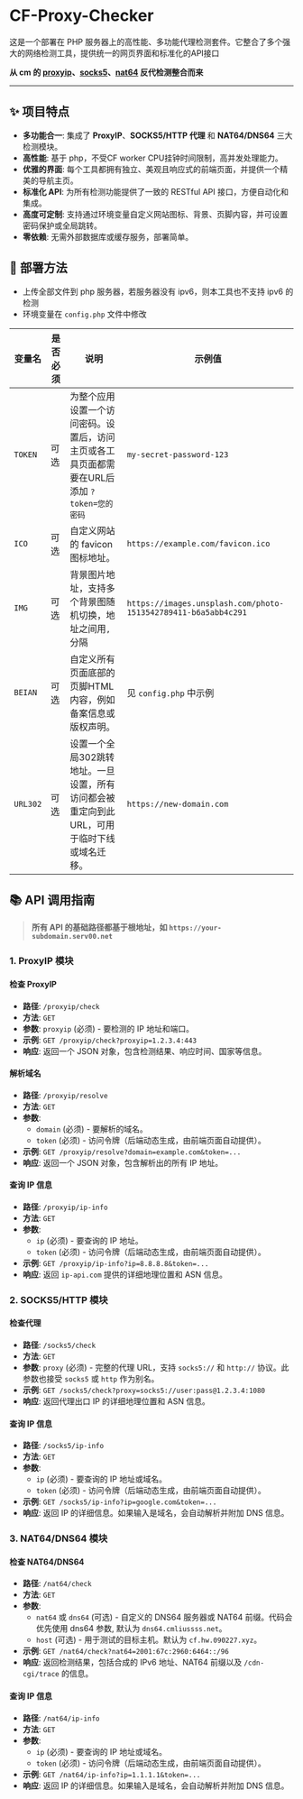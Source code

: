 # CF-Proxy-Checker
这是一个部署在 PHP 服务器上的高性能、多功能代理检测套件。它整合了多个强大的网络检测工具，提供统一的网页界面和标准化的API接口

**从 cm 的 [proxyip](https://github.com/cmliu/CF-Workers-CheckProxyIP)、[socks5](https://github.com/cmliu/CF-Workers-CheckSocks5)、[nat64](https://github.com/cmliu/CF-Workers-CheckNAT64) 反代检测整合而来**

----

## ✨ 项目特点

- **多功能合一**: 集成了 **ProxyIP**、**SOCKS5/HTTP 代理** 和 **NAT64/DNS64** 三大检测模块。
- **高性能**: 基于 php，不受CF worker CPU挂钟时间限制，高并发处理能力。
- **优雅的界面**: 每个工具都拥有独立、美观且响应式的前端页面，并提供一个精美的导航主页。
- **标准化 API**: 为所有检测功能提供了一致的 RESTful API 接口，方便自动化和集成。
- **高度可定制**: 支持通过环境变量自定义网站图标、背景、页脚内容，并可设置密码保护或全局跳转。
- **零依赖**: 无需外部数据库或缓存服务，部署简单。
    
## 🚀 部署方法

- 上传全部文件到 php 服务器，若服务器没有 ipv6，则本工具也不支持 ipv6 的检测
- 环境变量在 `config.php` 文件中修改

| **变量名**    | **是否必须** | **说明**                                          | **示例值**                                                                |
| ------------ | ----------- | ------------------------------------------------- | ------------------------------------------------------------------------- |
| `TOKEN`      | 可选       | 为整个应用设置一个访问密码。设置后，访问主页或各工具页面都需要在URL后添加 `?token=您的密码` | `my-secret-password-123`                 |
| `ICO`    | 可选       | 自定义网站的 favicon 图标地址。                       | `https://example.com/favicon.ico`                               |
| `IMG`    | 可选       | 背景图片地址，支持多个背景图随机切换，地址之间用`,`分隔  | `https://images.unsplash.com/photo-1513542789411-b6a5abb4c291` |
| `BEIAN` | 可选       | 自定义所有页面底部的页脚HTML内容，例如备案信息或版权声明。 | 见 `config.php` 中示例 |
| `URL302`     | 可选       | 设置一个全局302跳转地址。一旦设置，所有访问都会被重定向到此URL，可用于临时下线或域名迁移。     | `https://new-domain.com`              |

## 📚 API 调用指南

> **所有 API 的基础路径都基于根地址，如 `https://your-subdomain.serv00.net`**

### 1. ProxyIP 模块

#### 检查 ProxyIP

- **路径**: `/proxyip/check`
- **方法**: `GET`
- **参数**: `proxyip` (必须) - 要检测的 IP 地址和端口。
- **示例**: `GET /proxyip/check?proxyip=1.2.3.4:443`
- **响应**: 返回一个 JSON 对象，包含检测结果、响应时间、国家等信息。
    
#### 解析域名
- **路径**: `/proxyip/resolve`
- **方法**: `GET`
- **参数**:
    - `domain` (必须) - 要解析的域名。  
    - `token` (必须) - 访问令牌（后端动态生成，由前端页面自动提供）。 
- **示例**: `GET /proxyip/resolve?domain=example.com&token=...`
- **响应**: 返回一个 JSON 对象，包含解析出的所有 IP 地址。
    
#### 查询 IP 信息

- **路径**: `/proxyip/ip-info`
- **方法**: `GET`
- **参数**:
    - `ip` (必须) - 要查询的 IP 地址。
    - `token` (必须) - 访问令牌（后端动态生成，由前端页面自动提供）。     
- **示例**: `GET /proxyip/ip-info?ip=8.8.8.8&token=...` 
- **响应**: 返回 `ip-api.com` 提供的详细地理位置和 ASN 信息。
    
### 2. SOCKS5/HTTP 模块

#### 检查代理
- **路径**: `/socks5/check`
- **方法**: `GET`
- **参数**: `proxy` (必须) - 完整的代理 URL，支持 `socks5://` 和 `http://` 协议。此参数也接受 `socks5` 或 `http` 作为别名。
- **示例**: `GET /socks5/check?proxy=socks5://user:pass@1.2.3.4:1080`
- **响应**: 返回代理出口 IP 的详细地理位置和 ASN 信息。
    
#### 查询 IP 信息
- **路径**: `/socks5/ip-info`
- **方法**: `GET`
- **参数**:
    - `ip` (必须) - 要查询的 IP 地址或域名。
    - `token` (必须) - 访问令牌（后端动态生成，由前端页面自动提供）。
- **示例**: `GET /socks5/ip-info?ip=google.com&token=...`
- **响应**: 返回 IP 的详细信息。如果输入是域名，会自动解析并附加 DNS 信息。
    
### 3. NAT64/DNS64 模块

#### 检查 NAT64/DNS64

- **路径**: `/nat64/check` 
- **方法**: `GET`
- **参数**:
    - `nat64` 或 `dns64` (可选) - 自定义的 DNS64 服务器或 NAT64 前缀。代码会优先使用 dns64 参数, 默认为 `dns64.cmliussss.net`。
    - `host` (可选) - 用于测试的目标主机。默认为 `cf.hw.090227.xyz`。
- **示例**: `GET /nat64/check?nat64=2001:67c:2960:6464::/96`
- **响应**: 返回检测结果，包括合成的 IPv6 地址、NAT64 前缀以及 `/cdn-cgi/trace` 的信息。
    
#### 查询 IP 信息
- **路径**: `/nat64/ip-info`
- **方法**: `GET`
- **参数**:
    - `ip` (必须) - 要查询的 IP 地址或域名。
    - `token` (必须) - 访问令牌（后端动态生成，由前端页面自动提供）。
- **示例**: `GET /nat64/ip-info?ip=1.1.1.1&token=...`
- **响应**: 返回 IP 的详细信息。如果输入是域名，会自动解析并附加 DNS 信息。
